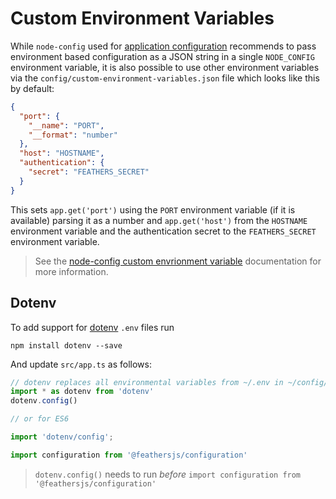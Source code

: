 # Custom Environment Variables

While `node-config` used for [application configuration](./default.json.md) recommends to pass environment based configuration as a JSON string in a single `NODE_CONFIG` environment variable, it is also possible to use other environment variables via the `config/custom-environment-variables.json` file which looks like this by default:

```json
{
  "port": {
    "__name": "PORT",
    "__format": "number"
  },
  "host": "HOSTNAME",
  "authentication": {
    "secret": "FEATHERS_SECRET"
  }
}
```

This sets `app.get('port')` using the `PORT` environment variable (if it is available) parsing it as a number and `app.get('host')` from the `HOSTNAME` environment variable and the authentication secret to the `FEATHERS_SECRET` environment variable.

<BlockQuote type="tip">

See the [node-config custom envrionment variable](https://github.com/node-config/node-config/wiki/Environment-Variables#custom-environment-variables) documentation for more information.

</BlockQuote>

## Dotenv

To add support for [dotenv](https://www.dotenv.org/) `.env` files run

```
npm install dotenv --save
```

And update `src/app.ts` as follows:

```ts
// dotenv replaces all environmental variables from ~/.env in ~/config/custom-environment-variables.json
import * as dotenv from 'dotenv'
dotenv.config()

// or for ES6

import 'dotenv/config';

import configuration from '@feathersjs/configuration'
```

<BlockQuote type="warning" label="important">

`dotenv.config()` needs to run _before_ `import configuration from '@feathersjs/configuration'`

</BlockQuote>
